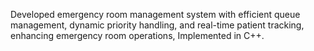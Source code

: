  Developed emergency room management system with efficient queue management, dynamic priority handling, and real-time patient tracking, enhancing emergency room operations, Implemented in C++.
